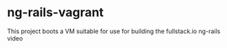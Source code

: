 # ng-rails-vagrant

This project boots a VM suitable for use for building the fullstack.io ng-rails video
